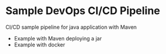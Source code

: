 # Sample DevOps CI/CD Pipeline

CI/CD sample pipeline for java application with Maven

- Example with Maven deploying a jar 
- Example with docker 

